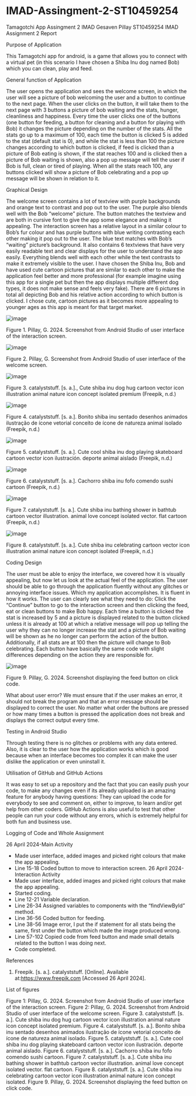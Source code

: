 # IMAD-Assingment-2-ST10459254
Tamagotchi App Assingment 2 IMAD 
Gesaven Pillay
ST10459254
IMAD Assignment 2 Report

Purpose of Application

This Tamagotchi app for android, is a game that allows you to connect with a virtual pet (in this scenario I have chosen a Shiba Inu dog named Bob) which you can clean, play and feed.

General function of Application

The user opens the application and sees the welcome screen, in which the user will see a picture of bob welcoming the user and a button to continue to the next page.
When the user clicks on the button, it will take them to the next page with 3 buttons a picture of bob waiting and the stats, hunger, cleanliness and happiness. Every time the user clicks one of the buttons (one button for feeding, a button for cleaning and a button for playing with Bob) it changes the picture depending on the number of the stats. All the stats go up to a maximum of 100, each time the button is clicked 5 is added to the stat (default stat is 0), and while the stat is less than 100 the picture changes according to which button is clicked, if feed is clicked than a picture of Bob eating is shown, if the stat reaches 100 and is clicked then a picture of Bob waiting is shown, also a pop up message will tell the user if Bob is full, clean or tired of playing. When all the stats reach 100, any buttons clicked will show a picture of Bob celebrating and a pop up message will be shown in relation to it.  

Graphical Design 

The welcome screen contains a lot of textview with purple backgrounds and orange text to contrast and pop out to the user. The purple also blends well with the Bob “welcome” picture. The button matches the textview and are both in cursive font to give the app some elegance and making it appealing.
The interaction screen has a relative layout in a similar colour to Bob’s fur colour and has purple buttons with blue writing contrasting each other making it pop out to the user. The blue text matches with Bob’s “waiting” picture’s background. It also contains 6 textviews that have very easily readable text and clear displays for the user to understand the app easily. Everything blends well with each other while the text contrasts to make it extremely visible to the user. 
I have chosen the Shiba Inu, Bob and have used cute cartoon pictures that are similar to each other to make the application feel better and more professional (for example imagine using this app for a single pet but then the app displays multiple different dog types, it does not make sense and feels very fake). There are 6 pictures in total all depicting Bob and his relative action according to which button is clicked. I chose cute, cartoon pictures as it becomes more appealing to younger ages as this app is meant for that target market.

![image](https://github.com/MrSmiley777/IMAD-Assingment-2-ST10459254/assets/166629805/4a5213cf-c48b-47d9-ae9f-aa01a329bb64)

Figure 1. Pillay, G. 2024. Screenshot from Android Studio of user interface of the interaction screen.

![image](https://github.com/MrSmiley777/IMAD-Assingment-2-ST10459254/assets/166629805/b441456a-cf65-409f-b4c9-ec49bf2edaf9)

Figure 2. Pillay, G. Screenshot from Android Studio of user interface of the welcome screen.

![image](https://github.com/MrSmiley777/IMAD-Assingment-2-ST10459254/assets/166629805/9e72094b-2590-4c34-ab06-1ab859b2e130)

Figure 3. catalyststuff. [s. a.]., Cute shiba inu dog hug cartoon vector icon illustration animal nature icon concept isolated premium (Freepik, n.d.)

![image](https://github.com/MrSmiley777/IMAD-Assingment-2-ST10459254/assets/166629805/6b40e2d7-2901-49eb-806e-ea00f64baa23)

Figure 4. catalyststuff. [s. a.]. Bonito shiba inu sentado desenhos animados ilustração de ícone vetorial conceito de ícone de natureza animal isolado (Freepik, n.d.)

![image](https://github.com/MrSmiley777/IMAD-Assingment-2-ST10459254/assets/166629805/cf8250c3-8e86-4e2e-aee5-ca456d140dea)

Figure 5. catalyststuff. [s. a.]. Cute cool shiba inu dog playing skateboard cartoon vector icon ilustración. deporte animal aislado (Freepik, n.d.)

![image](https://github.com/MrSmiley777/IMAD-Assingment-2-ST10459254/assets/166629805/263e0200-e311-42ae-9dd7-561bb34d6514)

Figure 6. catalyststuff. [s. a.]. Cachorro shiba inu fofo comendo sushi cartoon (Freepik, n.d.)

![image](https://github.com/MrSmiley777/IMAD-Assingment-2-ST10459254/assets/166629805/5436e96c-5cdf-462e-87ad-a0016fcdb1a3)

Figure 7. catalyststuff. [s. a.]. Cute shiba inu bathing shower in bathtub cartoon vector illustration. animal love concept isolated vector. flat cartoon (Freepik, n.d.)

![image](https://github.com/MrSmiley777/IMAD-Assingment-2-ST10459254/assets/166629805/d6bde6b0-40c7-401f-b827-11671926378b)

Figure 8. catalyststuff. [s. a.]. Cute shiba inu celebrating cartoon vector icon illustration animal nature icon concept isolated (Freepik, n.d.)

Coding Design

The user must be able to enjoy the interface, we covered how it is visually appealing, but now let us look at the actual feel of the application. The user should be able to go through the application fluently without any glitches or annoying interface issues.
Which my application accomplishes. It is fluent in how it works. The user can clearly see what they need to do: Click the “Continue” button to go to the interaction screen and then clicking the feed, eat or clean buttons to make Bob happy.
Each time a button is clicked the stat is increased by 5 and a picture is displayed related to the button clicked unless it is already at 100 at which a relative message will pop up telling the user why they can no longer increase the stat and a picture of Bob waiting will be shown as he no longer can perform the action of the button. Additionally, if all stats are at 100 then the picture will change to Bob celebrating. Each button have basically the same code with slight differences depending on the action they are responsible for.

![image](https://github.com/MrSmiley777/IMAD-Assingment-2-ST10459254/assets/166629805/e3450585-3f77-4099-8eeb-787815bdead9)

Figure 9. Pillay, G. 2024. Screenshot displaying the feed button on click code.

What about user error? We must ensure that if the user makes an error, it should not break the program and that an error message should be displayed to correct the user.
No matter what order the buttons are pressed or how many times a button is pressed the application does not break and displays the correct output every time.

Testing in Android Studio

Through testing there is no glitches or problems with any data entered. Also, it is clear to the user how the application works which is good because when an interface becomes too complex it can make the user dislike the application or even uninstall it.

Utilisation of GitHub and GitHub Actions

It was easy to set up a repository and the fact that you can easily push your code, to make any changes even if its already uploaded is an amazing feature for anybody having questions: They can upload the code for everybody to see and comment on, either to improve, to learn and/or get help from other coders. GitHub Actions is also useful to test that other people can run your code without any errors, which is extremely helpful for both fun and business use. 


Logging of Code and Whole Assignment

26 April 2024-Main Activity
-	Made user interface, added images and picked right colours that make the app appealing.
-	Line 15-18 Coded button to move to interaction screen. 
26 April 2024-Interaction Activity
-	Made user interface, added images and picked right colours that make the app appealing.
-	Started coding.
-	Line 12-21 Variable declaration.
-	Line 26-34 Assigned variables to components with the “findViewById” method. 
-	Line 36-56 Coded button for feeding.
-	Line 38-56 Image error, I put the if statement for all stats being the same, first under the button which made the image produced wrong. 
-	Line 57-102 Copied code from feed button and made small details related to the button I was doing next.
-	Code completed.

References

1.	Freepik. [s. a.]. catalyststuff. [Online]. Available at:https://www.freepik.com [Accessed 26 April 2024].

List of figures

Figure 1: Pillay, G. 2024.  Screenshot from Android Studio of user interface of the interaction screen.
Figure 2: Pillay, G. 2024.  Screenshot from Android Studio of user interface of the welcome screen.
Figure 3. catalyststuff. [s. a.]. Cute shiba inu dog hug cartoon vector icon illustration animal nature icon concept isolated premium.
Figure 4. catalyststuff. [s. a.]. Bonito shiba inu sentado desenhos animados ilustração de ícone vetorial conceito de ícone de natureza animal isolado.
Figure 5. catalyststuff. [s. a.]. Cute cool shiba inu dog playing skateboard cartoon vector icon ilustración. deporte animal aislado.
Figure 6. catalyststuff. [s. a.]. Cachorro shiba inu fofo comendo sushi cartoon.
Figure 7. catalyststuff. [s. a.]. Cute shiba inu bathing shower in bathtub cartoon vector illustration. animal love concept isolated vector. flat cartoon.
Figure 8. catalyststuff. [s. a.]. Cute shiba inu celebrating cartoon vector icon illustration animal nature icon concept isolated.
Figure 9. Pillay, G. 2024. Screenshot displaying the feed button on click code.










